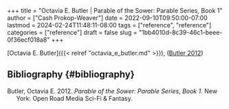 +++
title = "Octavia E. Butler | Parable of the Sower: Parable Series, Book 1"
author = ["Cash Prokop-Weaver"]
date = 2022-09-10T09:50:00-07:00
lastmod = 2024-02-24T11:48:11-08:00
tags = ["reference", "reference"]
categories = ["reference"]
draft = false
slug = "1bb4010d-8c39-46c1-beee-0f36ecf018a8"
+++

[Octavia E. Butler]({{< relref "octavia_e_butler.md" >}}), (<a href="#citeproc_bib_item_1">Butler 2012</a>)


## Bibliography {#bibliography}

<style>.csl-entry{text-indent: -1.5em; margin-left: 1.5em;}</style><div class="csl-bib-body">
  <div class="csl-entry"><a id="citeproc_bib_item_1"></a>Butler, Octavia E. 2012. <i>Parable of the Sower: Parable Series, Book 1</i>. New York: Open Road Media Sci-Fi &#38; Fantasy.</div>
</div>
